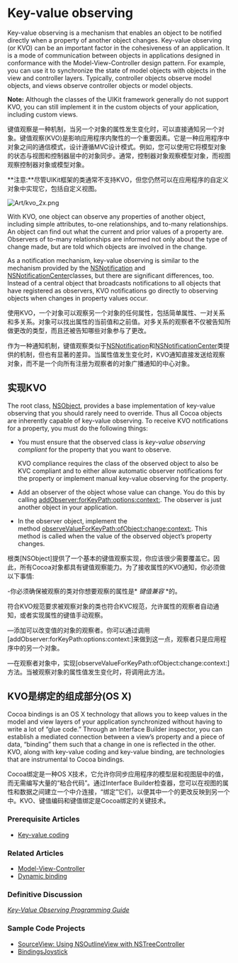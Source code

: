 # Key-value observing

Key-value observing is a mechanism that enables an object to be notified directly when a property of another object changes. Key-value observing (or KVO) can be an important factor in the cohesiveness of an application. It is a mode of communication between objects in applications designed in conformance with the Model-View-Controller design pattern. For example, you can use it to synchronize the state of model objects with objects in the view and controller layers. Typically, controller objects observe model objects, and views observe controller objects or model objects. 

**Note:** Although the classes of the UIKit framework generally do not support KVO, you can still implement it in the custom objects of your application, including custom views.

键值观察是一种机制，当另一个对象的属性发生变化时，可以直接通知另一个对象。键值观察(KVO)是影响应用程序内聚性的一个重要因素。它是一种应用程序中对象之间的通信模式，设计遵循MVC设计模式。例如，您可以使用它将模型对象的状态与视图和控制器层中的对象同步。通常，控制器对象观察模型对象，而视图观察控制器对象或模型对象。

**注意:**尽管UIKit框架的类通常不支持KVO，但您仍然可以在应用程序的自定义对象中实现它，包括自定义视图。

![Art/kvo_2x.png](https://developer.apple.com/library/archive/documentation/General/Conceptual/DevPedia-CocoaCore/Art/kvo_2x.png)

With KVO, one object can observe any properties of another object, including simple attributes, to-one relationships, and to-many relationships. An object can find out what the current and prior values of a property are. Observers of to-many relationships are informed not only about the type of change made, but are told which objects are involved in the change. 

As a notification mechanism, key-value observing is similar to the mechanism provided by the [NSNotification](https://developer.apple.com/documentation/foundation/nsnotification) and  [NSNotificationCenter](https://developer.apple.com/library/archive/documentation/LegacyTechnologies/WebObjects/WebObjects_3.5/Reference/Frameworks/ObjC/Foundation/Classes/NSNotificationCenter/Description.html#//apple_ref/occ/cl/NSNotificationCenter)classes, but there are significant differences, too. Instead of a central object that broadcasts notifications to all objects that have registered as observers, KVO notifications go directly to observing objects when changes in property values occur.

使用KVO，一个对象可以观察另一个对象的任何属性，包括简单属性、一对关系和多关系。对象可以找出属性的当前值和之前值。对多关系的观察者不仅被告知所做更改的类型，而且还被告知哪些对象参与了更改。

作为一种通知机制，键值观察类似于[NSNotification](https://developer.apple.com/documentation/foundation/nsnotification)和[NSNotificationCenter](https://developer.apple.com/library/archive/documentation/LegacyTechnologies/WebObjects/WebObjects_3.5/Reference/Frameworks/ObjC/Foundation/Classes/NSNotificationCenter/Description.html#//apple_ref/occ/cl/NSNotificationCenter)类提供的机制，但也有显著的差异。当属性值发生变化时，KVO通知直接发送给观察对象，而不是一个向所有注册为观察者的对象广播通知的中心对象。


## 实现KVO

The root class, [NSObject](https://developer.apple.com/library/archive/documentation/LegacyTechnologies/WebObjects/WebObjects_3.5/Reference/Frameworks/ObjC/Foundation/Classes/NSObject/Description.html#//apple_ref/occ/cl/NSObject), provides a base implementation of key-value observing that you should rarely need to override. Thus all Cocoa objects are inherently capable of key-value observing. To receive KVO notifications for a property, you must do the following things:

-   You must ensure that the observed class is _key-value observing compliant_ for the property that you want to observe.
    
    KVO compliance requires the class of the observed object to also be KVC compliant and to either allow automatic observer notifications for the property or implement manual key-value observing for the property.
    
-   Add an observer of the object whose value can change. You do this by calling [addObserver:forKeyPath:options:context:](https://developer.apple.com/documentation/objectivec/nsobject/1412787-addobserver). The observer is just another object in your application.
    
-   In the observer object, implement the method [observeValueForKeyPath:ofObject:change:context:](https://developer.apple.com/documentation/objectivec/nsobject/1416553-observevalueforkeypath). This method is called when the value of the observed object’s property changes.
    

根类[NSObject]提供了一个基本的键值观察实现，你应该很少需要覆盖它。因此，所有Cocoa对象都具有键值观察能力。为了接收属性的KVO通知，你必须做以下事情:

-你必须确保被观察的类对你想要观察的属性是* *键值兼容* *的。

符合KVO规范要求被观察对象的类也符合KVC规范，允许属性的观察者自动通知，或者实现属性的键值手动观察。

—添加可以改变值的对象的观察者。你可以通过调用[addObserver:forKeyPath:options:context:]来做到这一点，观察者只是应用程序中的另一个对象。

—在观察者对象中，实现[observeValueForKeyPath:ofObject:change:context:]方法。当被观察对象的属性值发生变化时，将调用此方法。
## KVO是绑定的组成部分(OS X)

Cocoa bindings is an OS X technology that allows you to keep values in the model and view layers of your application synchronized without having to write a lot of “glue code.” Through an Interface Builder inspector, you can establish a mediated connection between a view’s property and a piece of data, “binding” them such that a change in one is reflected in the other. KVO, along with key-value coding and key-value binding, are technologies that are instrumental to Cocoa bindings.

Cocoa绑定是一种OS X技术，它允许你同步应用程序的模型层和视图层中的值，而无需编写大量的“粘合代码”。通过Interface Builder检查器，您可以在视图的属性和数据之间建立一个中介连接，“绑定”它们，以便其中一个的更改反映到另一个中。KVO、键值编码和键值绑定是Cocoa绑定的关键技术。

### Prerequisite Articles

-   [Key-value coding](https://developer.apple.com/library/archive/documentation/General/Conceptual/DevPedia-CocoaCore/KeyValueCoding.html#//apple_ref/doc/uid/TP40008195-CH25-SW1)

### Related Articles

-   [Model-View-Controller](https://developer.apple.com/library/archive/documentation/General/Conceptual/DevPedia-CocoaCore/MVC.html#//apple_ref/doc/uid/TP40008195-CH32-SW1)
-   [Dynamic binding](https://developer.apple.com/library/archive/documentation/General/Conceptual/DevPedia-CocoaCore/DynamicBinding.html#//apple_ref/doc/uid/TP40008195-CH15-SW1)

### Definitive Discussion

_[Key-Value Observing Programming Guide](https://developer.apple.com/library/archive/documentation/Cocoa/Conceptual/KeyValueObserving/KeyValueObserving.html#//apple_ref/doc/uid/10000177i)_

### Sample Code Projects

-   [SourceView: Using NSOutlineView with NSTreeController](https://developer.apple.com/library/archive/samplecode/SourceView/Introduction/Intro.html#//apple_ref/doc/uid/DTS10004441)
-   [BindingsJoystick](https://developer.apple.com/library/archive/samplecode/BindingsJoystick/Introduction/Intro.html#//apple_ref/doc/uid/DTS10003684)